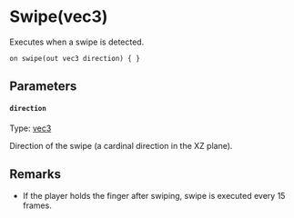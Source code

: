 
# Swipe(vec3)

Executes when a swipe is detected.

```
on swipe(out vec3 direction) { }
```

## Parameters

#### `direction`
Type: [vec3](/MdDocs/Types/Vec3.md)

Direction of the swipe (a cardinal direction in the XZ plane).

## Remarks

 - If the player holds the finger after swiping, swipe is executed every 15 frames.


